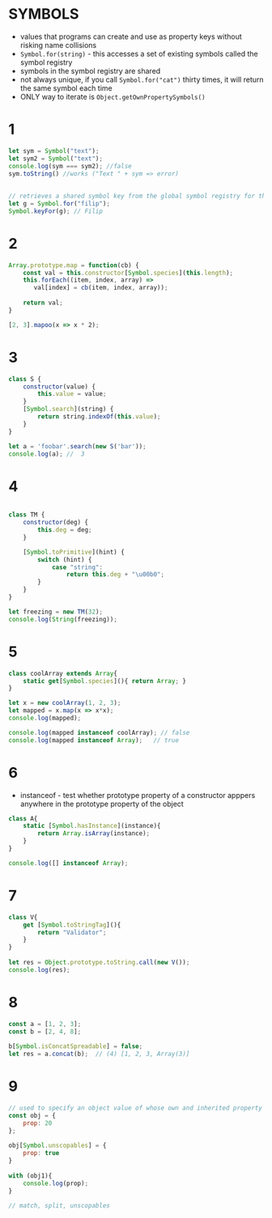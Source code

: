 # SYMBOLS

* values that programs can create and use as property keys without risking name collisions
*  ```Symbol.for(string)``` - this accesses a set of existing symbols called the symbol registry 
* symbols in the symbol registry are shared
* not always unique, if you call ```Symbol.for("cat")``` thirty times, it will return the same symbol each time
* ONLY way to iterate is ```Object.getOwnPropertySymbols()```


# 1
```js
let sym = Symbol("text");
let sym2 = Symbol("text");
console.log(sym === sym2); //false
sym.toString() //works ("Text " + sym => error)
    
    
// retrieves a shared symbol key from the global symbol registry for the given symbol
let g = Symbol.for("filip");
Symbol.keyFor(g); // Filip
```

# 2
```js
Array.prototype.map = function(cb) {
    const val = this.constructor[Symbol.species](this.length);
    this.forEach((item, index, array) => 
       val[index] = cb(item, index, array));
    
    return val;
}

[2, 3].mapoo(x => x * 2);
```

# 3

```js
class S {
    constructor(value) {
        this.value = value;
    }
    [Symbol.search](string) {
        return string.indexOf(this.value);
    }
}

let a = 'foobar'.search(new S('bar'));
console.log(a); //  3
```


# 4

```js

class TM {
	constructor(deg) {
		this.deg = deg;
	}

	[Symbol.toPrimitive](hint) {
		switch (hint) {
			case "string":
				return this.deg + "\u00b0";
		}
	}
}

let freezing = new TM(32);
console.log(String(freezing));
```


# 5
```js
class coolArray extends Array{
    static get[Symbol.species](){ return Array; }
}

let x = new coolArray(1, 2, 3);
let mapped = x.map(x => x*x);
console.log(mapped);

console.log(mapped instanceof coolArray); // false
console.log(mapped instanceof Array);   // true
```


# 6
* instanceof - 
test whether prototype property of a constructor apppers anywhere in the prototype property of the object

```js
class A{
    static [Symbol.hasInstance](instance){
        return Array.isArray(instance);
    }
}

console.log([] instanceof Array); 
```


# 7
```js
class V{
    get [Symbol.toStringTag](){
        return "Validator";
    }
}
    
let res = Object.prototype.toString.call(new V());
console.log(res);
```


# 8
```js
const a = [1, 2, 3]; 
const b = [2, 4, 8];
    
b[Symbol.isConcatSpreadable] = false;
let res = a.concat(b);  // (4) [1, 2, 3, Array(3)]

```



# 9

```js
// used to specify an object value of whose own and inherited property names are excluded from the with
const obj = {
    prop: 20
};
    
obj[Symbol.unscopables] = {
    prop: true
}
    
with (obj1){
    console.log(prop);
}

// match, split, unscopables

```
